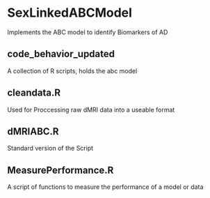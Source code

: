 # SexLinkedABCModel
Implements the ABC model to identify Biomarkers of AD 



## code_behavior_updated 
A collection of R scripts, holds the abc model
## cleandata.R
Used for Proccessing raw dMRI data into a useable format 
## dMRIABC.R
Standard version of the Script
## MeasurePerformance.R
A script of functions to measure the performance of a model or data 
